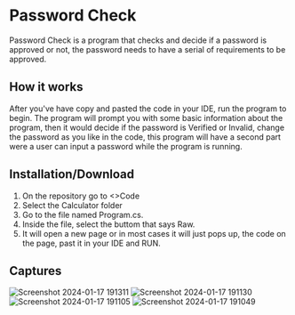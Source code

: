 # Password Check

Password Check is a program that checks and decide if a password is approved or not, the password needs to have a serial of
requirements to be approved.

## How it works

After you've have copy and pasted the code in your IDE, run the program to begin. The program will prompt you with some basic information about the program, then it would decide if the password is Verified or Invalid, change the password as you like in the code, this program will have a second part were a user can input a password while the program is running.

## Installation/Download

1. On the repository go to <>Code
2. Select the Calculator folder
3. Go to the file named Program.cs.
4. Inside the file, select the buttom that says Raw.
5. It will open a new page or in most cases it will just pops up, the code on the page, past it in your IDE and RUN.

## Captures

![Screenshot 2024-01-17 191311](https://github.com/Gustayz/Password-Check/assets/114109045/295e61d3-0122-47d4-ac64-0c0e9686327b)
![Screenshot 2024-01-17 191130](https://github.com/Gustayz/Password-Check/assets/114109045/628a696b-e53c-49e2-b2be-495de97ddbcb)
![Screenshot 2024-01-17 191105](https://github.com/Gustayz/Password-Check/assets/114109045/745f46a4-90ce-4fec-a3e6-1edf15b39d9e)
![Screenshot 2024-01-17 191049](https://github.com/Gustayz/Password-Check/assets/114109045/f95494e2-b8a9-4353-aaca-ce0eaaeb98a8)


